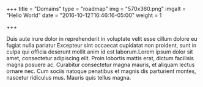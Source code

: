 +++
title = "Domains"
type = "roadmap"
img = "570x360.png"
imgalt = "Hello World"
date = "2016-10-12T16:46:16-05:00"
weight = 1

+++

Duis aute irure dolor in reprehenderit in voluptate velit esse cillum dolore eu fugiat nulla pariatur Excepteur sint occaecat cupidatat non proident, sunt in culpa qui officia deserunt mollit anim id est laborum.Lorem ipsum dolor sit amet, consectetur adipiscing elit. Proin lobortis mattis erat, dictum facilisis magna posuere ac. Curabitur consectetur magna mauris, et aliquam lectus ornare nec. Cum sociis natoque penatibus et magnis dis parturient montes, nascetur ridiculus mus. Mauris quis tellus magna.
<!--more-->

